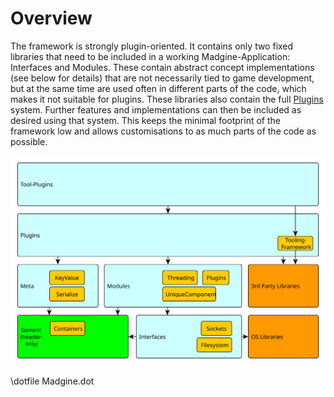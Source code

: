 # Overview

The framework is strongly plugin-oriented. It contains only two fixed libraries that need to be included
in a working Madgine-Application: Interfaces and Modules. These contain abstract concept implementations
(see below for details) that are not necessarily tied to game development, but at the same time are used
often in different parts of the code, which makes it not suitable for plugins. These libraries also contain
the full [Plugins][] system. Further features and implementations can then be included as desired using 
that system. This keeps the minimal footprint of the framework low and allows customisations to as much
parts of the code as possible.

![libraries](img/libraries.svg)

\dotfile Madgine.dot

[Plugins]: plugins.md
